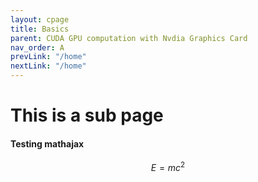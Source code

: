 ```yaml
---
layout: cpage
title: Basics
parent: CUDA GPU computation with Nvdia Graphics Card
nav_order: A
prevLink: "/home"
nextLink: "/home"
---
```


# This is a sub page

#### Testing mathajax

$$E = mc^2$$
